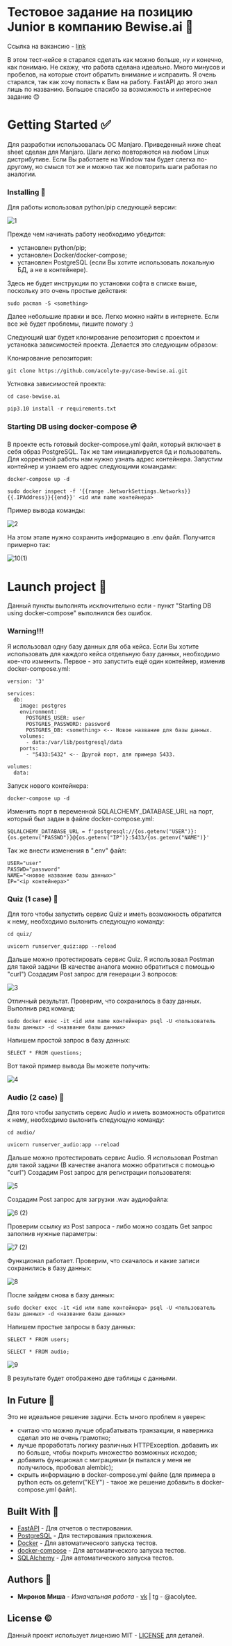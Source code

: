 # Тестовое задание на позицию Junior в компанию Bewise.ai 📄
Ссылка на вакансию - [link](https://tomsk.hh.ru/vacancy/80456354?hhtmFrom=chat)

В этом тест-кейсе я старался сделать как можно больше, ну и конечно, как понимаю. Не скажу, что работа
сделана идеально. Много минусов и пробелов, на которые стоит обратить внимание и исправить.
Я очень старался, так как хочу попасть к Вам на работу. FastAPI до этого знал лишь по названию.
Большое спасибо за возможность и интересное задание 😊

# Getting Started ✅
Для разработки использовалась ОС Manjaro. Приведенный ниже cheat sheet сделан для Manjaro. Шаги легко повторяются на любом Linux дистрибутиве.
Если Вы работаете на Window там будет слегка по-другому, но смысл тот же и можно так же повторить шаги работая по аналогии.

### Installing 🔨
Для работы использовал python/pip следующей версии:

![1](https://github.com/acolyte-py/test-case-bewise.ai/assets/75732226/420329e8-f693-49e8-9fd9-ba5d5dd83930)

Прежде чем начинать работу необходимо убедится:
  * установлен python/pip;
  * установлен Docker/docker-compose;
  * установлен PostgreSQL (если Вы хотите использовать локальную БД, а не в контейнере).

Здесь не будет инструкции по установки софта в списке выше, поскольку это очень простые действия:
```
sudo pacman -S <something>
```
Далее небольшие правки и все. Легко можно найти в интернете. Если все жё будет проблемы, пишите помогу :)

Следующий шаг будет клонирование репозитория с проектом и установка зависимостей проекта. Делается это следующим образом:

Клонирование репозитория:
```
git clone https://github.com/acolyte-py/case-bewise.ai.git
```
Устновка зависимостей проекта:
```
cd case-bewise.ai
```
```
pip3.10 install -r requirements.txt
```

### Starting DB using docker-compose 💿
В проекте есть готовый docker-compose.yml файл, который включает в себя образ PostgreSQL. Так же там инициалируется бд и пользователь.
Для корректной работы нам нужно узнать адрес контейнера. Запустим контейнер и узнаем его адрес следующими командами:
```
docker-compose up -d
```
```
sudo docker inspect -f '{{range .NetworkSettings.Networks}}{{.IPAddress}}{{end}}' <id или name контейнера>
```
Пример вывода команды:

![2](https://github.com/acolyte-py/case-bewise.ai/assets/75732226/73682cd6-8591-429b-ada1-4c8f9b94fe96)

На этом этапе нужно сохранить информацию в .env файл. Получится примерно так:

![10(1)](https://github.com/acolyte-py/case-bewise.ai/assets/75732226/65e83c50-cd8d-4135-bf62-567dd7800732)

# Launch project 🐾
Данный пункты выполнять исключительно если - пункт "Starting DB using docker-compose" выполнился без ошибок.

### Warning!!!
Я использовал одну базу данных для оба кейса. Если Вы хотите использовать для каждого кейса отдельную базу данных, необходимо кое-что изменить.
Первое - это запустить ещё один контейнер, изменив docker-compose.yml:
```
version: '3'

services:
  db:
    image: postgres
    environment:
      POSTGRES_USER: user
      POSTGRES_PASSWORD: password
      POSTGRES_DB: <something> <-- Новое название для базы данных.
    volumes:
      - data:/var/lib/postgresql/data
    ports:
      - "5433:5432" <-- Другой порт, для примера 5433.

volumes:
  data:
```
Запуск нового контейнера:
```
docker-compose up -d
```
Изменить порт в переменной SQLALCHEMY_DATABASE_URL на порт, который был задан в файле docker-compose.yml:
```
SQLALCHEMY_DATABASE_URL = f'postgresql://{os.getenv("USER")}:{os.getenv("PASSWD")}@{os.getenv("IP")}:5433/{os.getenv("NAME")}'
```
Так же внести изменения в ".env" файл:
```
USER="user"
PASSWD="password"
NAME="<новое название базы данных>"
IP="<ip контейнера>"
```

### Quiz (1 case) 🔴
Для того чтобы запустить сервис Quiz и иметь возможность обратится к нему, необходимо вылонить следующую команду:
```
cd quiz/
```
```
uvicorn runserver_quiz:app --reload
```
Дальше можно протестировать сервис Quiz. Я использовал Postman для такой задачи (В качестве аналога можно обратиться с помощью "curl")
Создадим Post запрос для генерации 3 вопросов:

![3](https://github.com/acolyte-py/case-bewise.ai/assets/75732226/416b234b-2844-49bc-b5fd-d656254da90c)

Отличный результат. Проверим, что сохранилось в базу данных. Выполнив ряд команд:
```
sudo docker exec -it <id или name контейнера> psql -U <пользователь базы данных> -d <название базы данных>
```
Напишем простой запрос в базу данных:
```
SELECT * FROM questions; 
```
Вот такой пример вывода Вы можете получить:

![4](https://github.com/acolyte-py/case-bewise.ai/assets/75732226/ff39147c-d113-4ed6-934c-4aa3e069e105)

### Audio (2 case) 🔵
Для того чтобы запустить сервис Audio и иметь возможность обратится к нему, необходимо вылонить следующую команду:
```
cd audio/
```
```
uvicorn runserver_audio:app --reload
```
Дальше можно протестировать сервис Audio. Я использовал Postman для такой задачи (В качестве аналога можно обратиться с помощью "curl")
Создадим Post запрос для регистрации пользователя:

![5](https://github.com/acolyte-py/case-bewise.ai/assets/75732226/af74fbe3-430a-4793-b3ea-ee0c184b9252)

Создадим Post запрос для загрузки .wav аудиофайла:

![6 (2)](https://github.com/acolyte-py/case-bewise.ai/assets/75732226/2c9904f9-1536-4c8e-a7cd-359f06a1e36d)

Проверим ссылку из Post запроса - либо можно создать Get запрос заполнив нужные параметры:

![7 (2)](https://github.com/acolyte-py/case-bewise.ai/assets/75732226/64301866-d84c-4bac-bd95-9839988f673d)

Функционал работает. Проверим, что скачалось и какие записи сохранились в базу данных:

![8](https://github.com/acolyte-py/case-bewise.ai/assets/75732226/362c1813-db08-4d03-8abb-5c01abbeadc3)

После зайдем снова в базу данных:
```
sudo docker exec -it <id или name контейнера> psql -U <пользователь базы данных> -d <название базы данных>
```
Напишем простые запросы в базу данных:
```
SELECT * FROM users; 
```
```
SELECT * FROM audio; 
```
![9](https://github.com/acolyte-py/case-bewise.ai/assets/75732226/b0f40b7c-8e03-41c2-9e05-b7092e5e44e0)

В результате будет отображено две таблицы с данными.

## In Future 📌
Это не идеальное решение задачи. Есть много проблем я уверен:
* считаю что можно лучше обрабатывать транзакции, я наверника сделал это не очень грамотно;
* лучше проработать логику различных HTTPException. добавить их по больше, чтобы покрыть множество возможных исходов;
* добавить функционал с миграциями (я пытался у меня не получилось, пробовал alembic);
* скрыть информацию в docker-compose.yml файле (для примера в python есть os.getenv("KEY") - такое же решение добавить в docker-compose.yml файл).


## Built With 🔧
* [FastAPI](https://fastapi.tiangolo.com/) - Для отчетов о тестировании.
* [PostgreSQL](https://www.postgresql.org/docs/) - Для тестирования приложения.
* [Docker](https://docs.docker.com/) - Для автоматического запуска тестов.
* [docker-compose](https://docs.docker.com/compose/) - Для автоматического запуска тестов.
* [SQLAlchemy](https://docs.sqlalchemy.org/en/20/) - Для автоматического запуска тестов.

## Authors 🗿

* **Миронов Миша** - *Изначальная работа* - [vk](https://vk.com/acolyte_py) | tg - @acolytee.

## License ©

Данный проект использует лицензию MIT - [LICENSE](LICENSE) для деталей.
